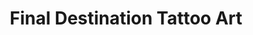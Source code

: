---
title: "Final Destination Tattoo Art"
url: /stadtlohn/final-destination-tattoo-art/
shop: Tattoo
---